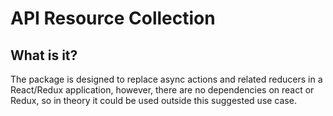 # API Resource Collection

## What is it?

The package is designed to replace async actions and related reducers in a React/Redux application, however, there are no dependencies on react or Redux, so in theory it could be used outside this suggested use case.
